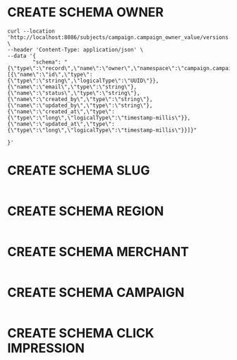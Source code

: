 # CREATE SCHEMA OWNER
```shell
curl --location 'http://localhost:8086/subjects/campaign.campaign_owner_value/versions' \
--header 'Content-Type: application/json' \
--data '{
        "schema": "{\"type\":\"record\",\"name\":\"owner\",\"namespace\":\"campaign.campaign_owner_value\",\"fields\":[{\"name\":\"id\",\"type\":{\"type\":\"string\",\"logicalType\":\"UUID\"}},{\"name\":\"email\",\"type\":\"string\"},{\"name\":\"status\",\"type\":\"string\"},{\"name\":\"created_by\",\"type\":\"string\"},{\"name\":\"updated_by\",\"type\":\"string\"},{\"name\":\"created_at\",\"type\":{\"type\":\"long\",\"logicalType\":\"timestamp-millis\"}},{\"name\":\"updated_at\",\"type\":{\"type\":\"long\",\"logicalType\":\"timestamp-millis\"}}]}"

}'
```

# CREATE SCHEMA SLUG
```shell
```

# CREATE SCHEMA REGION
```shell
```

# CREATE SCHEMA MERCHANT
```shell
```

# CREATE SCHEMA CAMPAIGN
```shell
```

# CREATE SCHEMA CLICK IMPRESSION
```shell
```